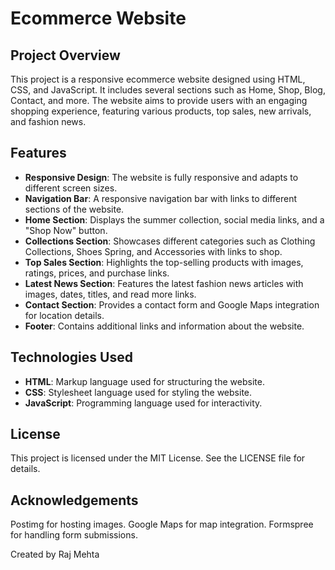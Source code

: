 # Ecommerce Website

## Project Overview

This project is a responsive ecommerce website designed using HTML, CSS, and JavaScript. It includes several sections such as Home, Shop, Blog, Contact, and more. The website aims to provide users with an engaging shopping experience, featuring various products, top sales, new arrivals, and fashion news.

## Features

- **Responsive Design**: The website is fully responsive and adapts to different screen sizes.
- **Navigation Bar**: A responsive navigation bar with links to different sections of the website.
- **Home Section**: Displays the summer collection, social media links, and a "Shop Now" button.
- **Collections Section**: Showcases different categories such as Clothing Collections, Shoes Spring, and Accessories with links to shop.
- **Top Sales Section**: Highlights the top-selling products with images, ratings, prices, and purchase links.
- **Latest News Section**: Features the latest fashion news articles with images, dates, titles, and read more links.
- **Contact Section**: Provides a contact form and Google Maps integration for location details.
- **Footer**: Contains additional links and information about the website.

## Technologies Used

- **HTML**: Markup language used for structuring the website.
- **CSS**: Stylesheet language used for styling the website.
- **JavaScript**: Programming language used for interactivity.

## License
This project is licensed under the MIT License. See the LICENSE file for details.

## Acknowledgements
Postimg for hosting images.
Google Maps for map integration.
Formspree for handling form submissions.

Created by Raj Mehta

